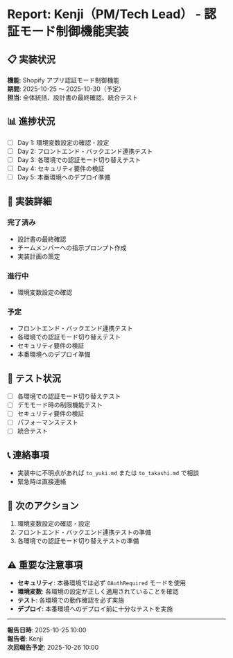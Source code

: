 # Report: Kenji（PM/Tech Lead） - 認証モード制御機能実装

## 📋 実装状況
**機能**: Shopify アプリ認証モード制御機能  
**期間**: 2025-10-25 〜 2025-10-30（予定）  
**担当**: 全体統括、設計書の最終確認、統合テスト

## 📊 進捗状況
- [ ] Day 1: 環境変数設定の確認・設定
- [ ] Day 2: フロントエンド・バックエンド連携テスト
- [ ] Day 3: 各環境での認証モード切り替えテスト
- [ ] Day 4: セキュリティ要件の検証
- [ ] Day 5: 本番環境へのデプロイ準備

## 🔧 実装詳細

### 完了済み
- 設計書の最終確認
- チームメンバーへの指示プロンプト作成
- 実装計画の策定

### 進行中
- 環境変数設定の確認

### 予定
- フロントエンド・バックエンド連携テスト
- 各環境での認証モード切り替えテスト
- セキュリティ要件の検証
- 本番環境へのデプロイ準備

## 🧪 テスト状況
- [ ] 各環境での認証モード切り替えテスト
- [ ] デモモード時の制限機能テスト
- [ ] セキュリティ要件の検証
- [ ] パフォーマンステスト
- [ ] 統合テスト

## 📞 連絡事項
- 実装中に不明点があれば `to_yuki.md` または `to_takashi.md` で相談
- 緊急時は直接連絡

## 🎯 次のアクション
1. 環境変数設定の確認・設定
2. フロントエンド・バックエンド連携テストの準備
3. 各環境での認証モード切り替えテストの準備

## ⚠️ 重要な注意事項
- **セキュリティ**: 本番環境では必ず `OAuthRequired` モードを使用
- **環境変数**: 各環境の設定が正しく適用されていることを確認
- **テスト**: 各環境での動作確認を必ず実施
- **デプロイ**: 本番環境へのデプロイ前に十分なテストを実施

---

**報告日時**: 2025-10-25 10:00  
**報告者**: Kenji  
**次回報告予定**: 2025-10-26 10:00

